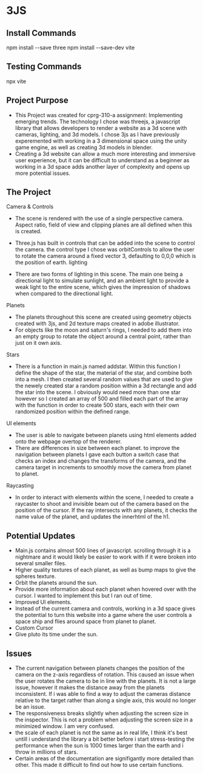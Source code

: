 # 3JS

## Install Commands

npm install --save three
npm install --save-dev vite

## Testing Commands

npx vite

## Project Purpose

- This Project was created for cprg-310-a assignment: Implementing emerging trends. The technology I chose was threejs, a javascript library that allows developers to render a website as a 3d scene with cameras, lighting, and 3d models. I chose 3js as I have previously experemented with working in a 3 dimensional space using the unity game engine, as well as creating 3d models in blender.
- Creating a 3d website can allow a much more interesting and immersive user experience, but it can be difficult to understand as a beginner as working in a 3d space adds another layer of complexity and opens up more potential issues.

## The Project

Camera & Controls

- The scene is rendered with the use of a single perspective camera. Aspect ratio, field of view and clipping planes are all defined when this is created.
- Three.js has built in controls that can be added into the scene to control the camera. the control type I chose was orbitControls to allow the user to rotate the camera around a fixed vector 3, defaulting to 0,0,0 which is the position of earth.
  lighting

- There are two forms of lighting in this scene. The main one being a directional light to simulate sunlight, and an ambient light to provide a weak light to the entire scene, which gives the impression of shadows when compared to the directional light.

Planets

- The planets throughout this scene are created using geometry objects created with 3js, and 2d texture maps created in adobe illustrator.
- For objects like the moon and saturn's rings, I needed to add them into an empty group to rotate the object around a central point, rather than just on it own axis.

Stars

- There is a function in main.js named addstar. Within this function I define the shape of the star, the material of the star, and combine both into a mesh. I then created several random values that are used to give the newely created star a random position within a 3d rectangle and add the star into the scene. I obviously would need more than one star however so I created an array of 500 and filled each part of the array with the function in order to create 500 stars, each with their own randomized position within the defined range.

UI elements

- The user is able to navigate between planets using html elements added onto the webpage overtop of the renderer.
- There are differences in size between each planet. to improve the navigation between planets I gave each button a switch case that checks an index and changes the transforms of the camera, and the camera target in increments to smoothly move the camera from planet to planet.

Raycasting

- In order to interact with elements within the scene, I needed to create a raycaster to shoot and invisible beam out of the camera based on the position of the cursor. If the ray intersects with any planets, it checks the name value of the planet, and updates the innerhtml of the h1.

## Potential Updates

- Main.js contains almost 500 lines of javascript. scrolling through it is a nightmare and it would likely be easier to work with if it were broken into several smaller files.
- Higher quality textures of each planet, as well as bump maps to give the spheres texture.
- Orbit the planets around the sun.
- Provide more information about each planet when hovered over with the cursor. I wanted to implement this but I ran out of time.
- Improved UI elements.
- Instead of the current camera and controls, working in a 3d space gives the potential to turn this website into a game where the user controls a space ship and flies around space from planet to planet.
- Custom Cursor
- Give pluto its time under the sun.

## Issues

- The current navigation between planets changes the position of the camera on the z-axis regardless of rotation. This caused an issue when the user rotates the camera to be in line with the planets. It is not a large issue, however it makes the distance away from the planets inconsistent. If i was able to find a way to adjust the cameras distance relative to the target rather than along a single axis, this would no longer be an issue.
- The responsiveness breaks slightly when adjusting the screen size in the inspector. This is not a problem when adjusting the screen size in a minimized window. I am very confused.
- the scale of each planet is not the same as in real life, I think it's best untill i understand the library a bit better before i start stress-testing the performance when the sun is 1000 times larger than the earth and i throw in millions of stars.
- Certain areas of the documentation are signifigantly more detailed than other. This made it difficult to find out how to use certain functions.
